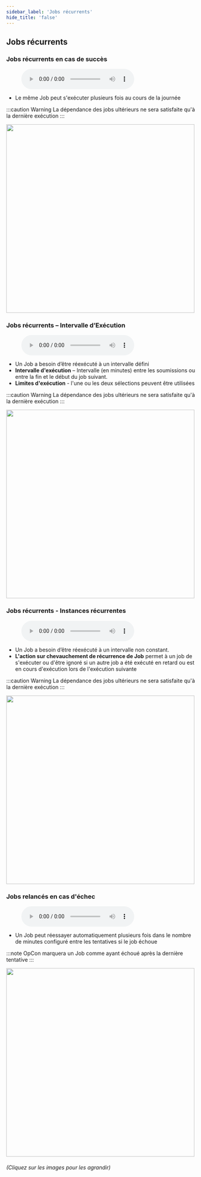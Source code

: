 ```yaml
---
sidebar_label: 'Jobs récurrents'
hide_title: 'false'
---
```


## Jobs récurrents

### Jobs récurrents en cas de succès

<figure>
    <audio
        controls
        src="audiobasic/LoopingJobsOnSuccess.mp3">
            Your browser does not support the
            <code>audio</code> element.
    </audio>
</figure>

* Le même Job peut s'exécuter plusieurs fois au cours de la journée

:::caution Warning
La dépendance des jobs ultérieurs ne sera satisfaite qu'à la dernière exécution
:::

<a href="imgbasic/256.png" target="_blank"><img src="imgbasic/256.png" width="500"></img></a>

### Jobs récurrents – Intervalle d’Exécution

<figure>
    <audio
        controls
        src="audiobasic/LoopingJobsRestartOffset.mp3">
            Your browser does not support the
            <code>audio</code> element.
    </audio>
</figure>

* Un Job a besoin d’être réexécuté à un intervalle défini
* **Intervalle d'exécution** – Intervalle (en minutes) entre les soumissions ou entre la fin et le début du job suivant.
* **Limites d'exécution** - l'une ou les deux sélections peuvent être utilisées 

:::caution Warning
La dépendance des jobs ultérieurs ne sera satisfaite qu'à la dernière exécution
:::

<a href="imgbasic/257.png" target="_blank"><img src="imgbasic/257.png" width="500"></img></a>

### Jobs récurrents - Instances récurrentes

<figure>
    <audio
        controls
        src="audiobasic/LoopingJobsRecurringInstances.mp3">
            Your browser does not support the
            <code>audio</code> element.
    </audio>
</figure>

* Un Job a besoin d’être réexécuté à un intervalle non constant. 
* **L'action sur chevauchement de récurrence de Job** permet à un job de s'exécuter ou d'être ignoré si un autre job a été exécuté en retard ou est en cours d'exécution lors de l'exécution suivante

:::caution Warning
La dépendance des jobs ultérieurs ne sera satisfaite qu'à la dernière exécution
:::

<a href="imgbasic/258.png" target="_blank"><img src="imgbasic/258.png" width="500"></img></a>


### Jobs relancés en cas d'échec

<figure>
    <audio
        controls
        src="audiobasic/LoopingJobsOnFailure.mp3">
            Your browser does not support the
            <code>audio</code> element.
    </audio>
</figure>

* Un Job peut réessayer automatiquement plusieurs fois dans le nombre de minutes configuré entre les tentatives si le job échoue

:::note
OpCon marquera un Job comme ayant échoué après la dernière tentative
:::

<a href="imgbasic/259.png" target="_blank"><img src="imgbasic/259.png" width="500"></img></a>

###### (Cliquez sur les images pour les agrandir)
